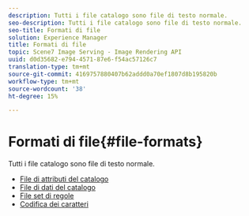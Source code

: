 ```yaml
---
description: Tutti i file catalogo sono file di testo normale.
seo-description: Tutti i file catalogo sono file di testo normale.
seo-title: Formati di file
solution: Experience Manager
title: Formati di file
topic: Scene7 Image Serving - Image Rendering API
uuid: d0d35682-e794-4571-87e6-f54ac57126c7
translation-type: tm+mt
source-git-commit: 4169757880407b62addd0a70ef1807d8b195820b
workflow-type: tm+mt
source-wordcount: '38'
ht-degree: 15%

---
```



# Formati di file{#file-formats}

Tutti i file catalogo sono file di testo normale.

* [File di attributi del catalogo](r-catalog-attribute-files.md)
* [File di dati del catalogo](r-catalog-data-files.md)
* [File set di regole](r-rule-set-files.md)
* [Codifica dei caratteri](r-is-cat-character-encoding.md)
